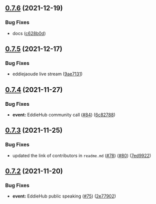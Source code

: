 ## [0.7.6](https://github.com/EddieHubCommunity/EventCalendar/compare/v0.7.5...v0.7.6) (2021-12-19)


### Bug Fixes

* docs ([c628b0d](https://github.com/EddieHubCommunity/EventCalendar/commit/c628b0df0113089cf97c3aea2c8dca89fc2c7dca))



## [0.7.5](https://github.com/EddieHubCommunity/EventCalendar/compare/v0.7.4...v0.7.5) (2021-12-17)


### Bug Fixes

* eddiejaoude live stream ([9ae7131](https://github.com/EddieHubCommunity/EventCalendar/commit/9ae7131977d1e27c1d11a0b2f586c796f697080d))



## [0.7.4](https://github.com/EddieHubCommunity/EventCalendar/compare/v0.7.3...v0.7.4) (2021-11-27)


### Bug Fixes

* **event:** EddieHub community call ([#84](https://github.com/EddieHubCommunity/EventCalendar/issues/84)) ([6c82788](https://github.com/EddieHubCommunity/EventCalendar/commit/6c82788aafa62f89fa9c2909b64399dd5eb999f9))



## [0.7.3](https://github.com/EddieHubCommunity/EventCalendar/compare/v0.7.2...v0.7.3) (2021-11-25)


### Bug Fixes

* updated the link of contributors in `readme.md` ([#78](https://github.com/EddieHubCommunity/EventCalendar/issues/78)) ([#80](https://github.com/EddieHubCommunity/EventCalendar/issues/80)) ([7ed9922](https://github.com/EddieHubCommunity/EventCalendar/commit/7ed9922b4dbb5f5c0a559f4f25aa3b412f436196))



## [0.7.2](https://github.com/EddieHubCommunity/EventCalendar/compare/v0.7.1...v0.7.2) (2021-11-20)


### Bug Fixes

* **event:** EddieHub public speaking ([#75](https://github.com/EddieHubCommunity/EventCalendar/issues/75)) ([2e77902](https://github.com/EddieHubCommunity/EventCalendar/commit/2e779020d07e604e700897c206354d239829fe0a))



